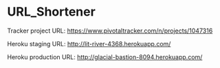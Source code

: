 URL_Shortener
=============

Tracker project URL:
https://www.pivotaltracker.com/n/projects/1047316

Heroku staging URL:
http://lit-river-4368.herokuapp.com/

Heroku production URL:
http://glacial-bastion-8094.herokuapp.com/